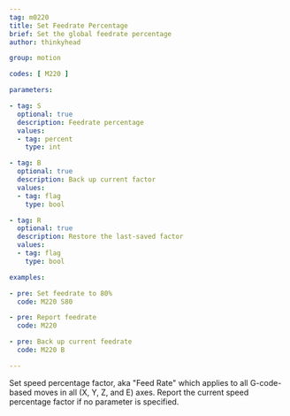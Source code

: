 ```yaml
---
tag: m0220
title: Set Feedrate Percentage
brief: Set the global feedrate percentage
author: thinkyhead

group: motion

codes: [ M220 ]

parameters:

- tag: S
  optional: true
  description: Feedrate percentage
  values:
  - tag: percent
    type: int

- tag: B
  optional: true
  description: Back up current factor
  values:
  - tag: flag
    type: bool

- tag: R
  optional: true
  description: Restore the last-saved factor
  values:
  - tag: flag
    type: bool

examples:

- pre: Set feedrate to 80%
  code: M220 S80

- pre: Report feedrate
  code: M220

- pre: Back up current feedrate
  code: M220 B

---
```


Set speed percentage factor, aka "Feed Rate" which applies to all G-code-based moves in all (X, Y, Z, and E) axes. Report the current speed percentage factor if no parameter is specified.
